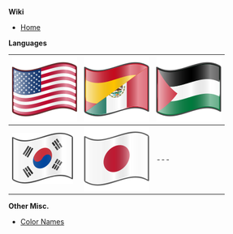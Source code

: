 **Wiki**

* [Home](https://github.com/IkuTronHD/Touhou-Kagehakuchuumu---Shadow-Daydream/wiki)

**Languages**

| [![en-US](https://github.com/IkuTronHD/Touhou-Kagehakuchuumu---Shadow-Daydream/blob/main/img/Select/Flag_en.svg)](https://github.com/IkuTronHD/Touhou-Kagehakuchuumu---Shadow-Daydream/wiki/Home) | [![es-ES](https://github.com/IkuTronHD/Touhou-Kagehakuchuumu---Shadow-Daydream/blob/main/img/Select/Flag_es.svg)](https://github.com/IkuTronHD/Touhou-Kagehakuchuumu---Shadow-Daydream/wiki/Home‐es‐ES) | [![ar-ARB](https://github.com/IkuTronHD/Touhou-Kagehakuchuumu---Shadow-Daydream/blob/main/img/Select/Flag_ar.svg)](https://github.com/IkuTronHD/Touhou-Kagehakuchuumu---Shadow-Daydream/wiki/Home‐ar‐ARB) |
| --- | --- | --- |
| [![ko-KR](https://github.com/IkuTronHD/Touhou-Kagehakuchuumu---Shadow-Daydream/blob/main/img/Select/Flag_ko.svg)](https://github.com/IkuTronHD/Touhou-Kagehakuchuumu---Shadow-Daydream/wiki/Home‐ko‐KR) | [![ja-JP](https://github.com/IkuTronHD/Touhou-Kagehakuchuumu---Shadow-Daydream/blob/main/img/Select/Flag_jp.svg)](https://github.com/IkuTronHD/Touhou-Kagehakuchuumu---Shadow-Daydream/wiki/Home‐ja‐JP) | --- |

**Other Misc.**
* [Color Names](https://github.com/IkuTronHD/Touhou-Kagehakuchuumu---Shadow-Daydream/wiki/Color-Names)